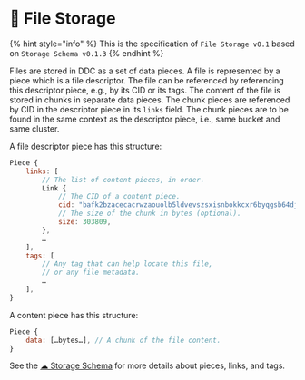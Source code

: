 # 📂 File Storage

{% hint style="info" %} This is the specification of `File Storage v0.1` based on `Storage Schema v0.1.3`
{% endhint %}

Files are stored in DDC as a set of data pieces. A file is represented by a piece which is a file descriptor. The file can be referenced by referencing this descriptor piece, e.g., by its CID or its tags. The content of the file is stored in chunks in separate data pieces. The chunk pieces are referenced by CID in the descriptor piece in its `links` field. The chunk pieces are to be found in the same context as the descriptor piece, i.e., same bucket and same cluster.

A file descriptor piece has this structure:

```js
Piece {
    links: [
        // The list of content pieces, in order.
        Link {
            // The CID of a content piece.
            cid: "bafk2bzacecacrwzaouolb5ldvevszsxisnbokkcxr6byqgsb64djse4uyzvnu",
            // The size of the chunk in bytes (optional).
            size: 303809,
        },
        …
    ],
    tags: [
        // Any tag that can help locate this file,
        // or any file metadata.
        …
    ],
}
```

A content piece has this structure:

```js
Piece {
    data: […bytes…], // A chunk of the file content.
}
```

See the [☁ Storage Schema](storage-schema.md) for more details about pieces, links, and tags.
